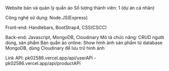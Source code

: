 Website bán và quản lý quần áo
Số lượng thành viên: 1 (dự án cá nhân)

Công nghệ sử dụng: Node.JS(Express)

Front-end: Handlebars, BootStrap4, CSS(CSCC)

Back-end: Javascript, MongoDB, Cloudinary
Mô tả chức năng:
CRUD người dùng, sản phẩm
Bán quần áo online: Show hình ảnh sản phẩm từ database MongoDB, dùng Cloudinary để lưu trữ hình ảnh

Link API:
pk02586.vercel.app/api/userAPi - pk02586.vercel.app/api/productAPi
